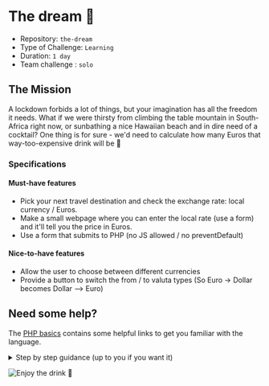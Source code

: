 # The dream 🍹

- Repository: `the-dream`
- Type of Challenge: `Learning`
- Duration: `1 day`
- Team challenge : `solo`

## The Mission

A lockdown forbids a lot of things, but your imagination has all the freedom it needs.
What if we were thirsty from climbing the table mountain in South-Africa right now, or sunbathing a nice Hawaiian beach and in dire need of a cocktail?
One thing is for sure - we'd need to calculate how many Euros that way-too-expensive drink will be 💸

### Specifications

#### Must-have features

- Pick your next travel destination and check the exchange rate: local currency / Euros.
- Make a small webpage where you can enter the local rate (use a form) and it'll tell you the price in Euros.
- Use a form that submits to PHP (no JS allowed / no preventDefault)

#### Nice-to-have features

- Allow the user to choose between different currencies
- Provide a button to switch the from / to valuta types (So Euro -> Dollar becomes Dollar --> Euro)

## Need some help?

The [PHP basics](https://github.com/becodeorg/gnt-verou-1-26/blob/master/3.The-Mountain/0.Getting-started-with-PHP/PHP-basics.md) contains some helpful links to get you familiar with the language.

[//]: # "Coach note: below is a Github style spoiler"

<details>
    <summary>Step by step guidance (up to you if you want it)</summary>

    1. Create the HTML you need
        - What elements does the form need?
    2. Figure out what a form submit actually means / does
    3. How to get the form data after the submit?
    4. Calculate the amount in the desired valuta
    5. Figure out a way to provide this data in the HTML

</details>

![Enjoy the drink 🍹](https://media.giphy.com/media/nDcu1RPFSz36o/giphy.gif)
